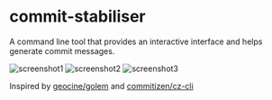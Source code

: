 # commit-stabiliser
A command line tool that provides an interactive interface and helps generate commit messages.

![screenshot1](https://github.com/devoc09/githubImages/blob/main/commit-stabiliser/screen-shot2021-02-03%200.12.28.png)
![screenshot2](https://github.com/devoc09/githubImages/blob/main/commit-stabiliser/screen-shot2021-02-03%200.13.02.png)
![screenshot3](https://github.com/devoc09/githubImages/blob/main/commit-stabiliser/screen-shot2021-02-03%200.16.35.png)

Inspired by [geocine/golem](https://github.com/geocine/golem) and [commitizen/cz-cli](https://github.com/commitizen/cz-cli)
